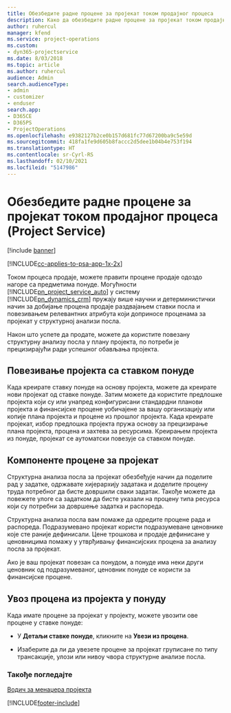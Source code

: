 ```yaml
---
title: Обезбедите радне процене за пројекат током продајног процеса
description: Како да обезбедите радне процене за пројекат током продајног процеса у апликацији Project Service
author: ruhercul
manager: kfend
ms.service: project-operations
ms.custom:
- dyn365-projectservice
ms.date: 8/03/2018
ms.topic: article
ms.author: ruhercul
audience: Admin
search.audienceType:
- admin
- customizer
- enduser
search.app:
- D365CE
- D365PS
- ProjectOperations
ms.openlocfilehash: e9382127b2ce0b157d681fc77d67200ba9c5e59d
ms.sourcegitcommit: 418fa1fe9d605b8faccc2d5dee1b04b4e753f194
ms.translationtype: HT
ms.contentlocale: sr-Cyrl-RS
ms.lasthandoff: 02/10/2021
ms.locfileid: "5147986"
---
```

# <a name="provide-work-estimates-for-a-project-during-the-sales-process-project-service"></a>Обезбедите радне процене за пројекат током продајног процеса (Project Service)

[!include [banner](../includes/psa-now-project-operations.md)]

[!INCLUDE[cc-applies-to-psa-app-1x-2x](../includes/cc-applies-to-psa-app-1x-2x.md)]

Током процеса продаје, можете правити процене продаје одоздо нагоре са предметима понуде. Могућности [!INCLUDE[pn_project_service_auto](../includes/pn-project-service-auto.md)] у систему [!INCLUDE[pn_dynamics_crm](../includes/pn-dynamics-crm.md)] пружају више научни и детерминистички начин за добијање процена продаје раздвајањем ставки посла и повезивањем релевантних атрибута који доприносе проценама за пројекат у структурној анализи посла.  
  
 Након што успете да продате, можете да користите повезану структурну анализу посла у плану пројекта, по потреби је прецизирајући ради успешног обављања пројекта.  
  
## <a name="link-a-project-to-a-quote-line"></a>Повезивање пројекта са ставком понуде  
 Када креирате ставку понуде на основу пројекта, можете да креирате нови пројекат од ставке понуде. Затим можете да користите предлошке пројекта који су или унапред конфигурисани стандардни планови пројекта и финансијске процене уобичајене за вашу организацију или копије плана пројекта и процене из прошлог пројекта. Када креирате пројекат, избор предлошка пројекта пружа основу за прецизирање плана пројекта, процена и захтева за ресурсима. Креирањем пројекта из понуде, пројекат се аутоматски повезује са ставком понуде.  
  
## <a name="project-estimate-components"></a>Компоненте процене за пројекат  
 Структурна анализа посла за пројекат обезбеђује начин да поделите рад у задатке, одржавате хијерархију задатака и доделите процену труда потребног да бисте довршили сваки задатак. Такође можете да повежете улоге са задатком да бисте указали на процену типа ресурса који су потребни за довршење задатка и распореда.  
  
 Структурна анализа посла вам помаже да одредите процене рада и распореда. Подразумевано пројекат користи подразумеване ценовнике које сте раније дефинисали. Цене трошкова и продаје дефинисане у ценовницима помажу у утврђивању финансијских процена за анализу посла за пројекат.  
  
 Ако је ваш пројекат повезан са понудом, а понуде има неки други ценовник од подразумеваног, ценовник понуде се користи за финансијске процене.  
  
## <a name="import-estimates-from-a-project-into-a-quote"></a>Увоз процена из пројекта у понуду  
 Када имате процене за пројекат у пројекту, можете увозити ове процене у ставке понуде:  
  
-   У **Детаљи ставке понуде**, кликните на **Увези из процена**. 

-   Изаберите да ли да увезете процене за пројекат груписане по типу трансакције, улози или нивоу чвора структурне анализе посла.  
  
### <a name="see-also"></a>Такође погледајте  
 [Водич за менаџера пројекта](../psa/project-manager-guide.md)


[!INCLUDE[footer-include](../includes/footer-banner.md)]